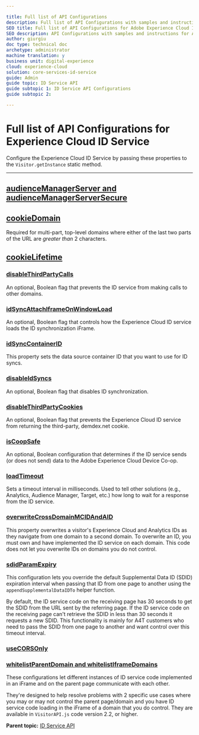 ```yaml
---

title: Full list of API Configurations
description: Full list of API Configurations with samples and instructions for Adobe Experience Cloud ID Service
SEO title: Full list of API Configurations for Adobe Experience Cloud ID Service
SEO description: API Configurations with samples and instructions for Adobe Experience Cloud ID Service
author: giurgiu
doc type: technical doc
archetype: administrator
machine translation: y
business unit: digital-experience
cloud: experience-cloud
solution: core-services-id-service
guide: Admin
guide topic: ID Service API
guide subtopic 1: ID Service API Configurations
guide subtopic 2:

---
```


# Full list of API Configurations for Experience Cloud ID Service
Configure the Experience Cloud ID Service by passing these properties to the `Visitor.getInstance` static method.

---

## [audienceManagerServer and audienceManagerServerSecure](id-service-api-configurations-subdomain-config.md) 

## [cookieDomain](id-service-api-configurations-cookiedomain.md)  
Required for multi-part, top-level domains where either of the last two parts of the URL are *greater than* 2 characters.

## [cookieLifetime](id-service-api-configurations-cookielifetime.md) 

### [disableThirdPartyCalls](id-service-api-configurations-disablethirdpartycalls.md) 
An optional, Boolean flag that prevents the ID service from making calls to other domains.

### [idSyncAttachIframeOnWindowLoad](id-service-api-configurations-idsyncattachiframeonwindowload.md) 
An optional, Boolean flag that controls how the Experience Cloud ID service loads the ID synchronization iFrame.

### [idSyncContainerID](id-service-api-configurations-idsyncontainerid.md)
This property sets the data source container ID that you want to use for ID syncs.

### [disableIdSyncs](mcvid-disableidsync.html)
An optional, Boolean flag that disables ID synchronization.

### [disableThirdPartyCookies](mcvid-disable-cookies.html)
An optional, Boolean flag that prevents the Experience Cloud ID service from returning the third-party, demdex.net cookie.

### [isCoopSafe](mcvid-coopsafe.html)
An optional, Boolean configuration that determines if the ID service sends \(or does not send\) data to the Adobe Experience Cloud Device Co-op.

### [loadTimeout](mcvid-loadtimeout.html)
Sets a timeout interval in milliseconds. Used to tell other solutions \(e.g., Analytics, Audience Manager, Target, etc.\) how long to wait for a response from the ID service.

### [overwriteCrossDomainMCIDAndAID](mcvid-overwrite-visitor-id.html)
This property overwrites a visitor's Experience Cloud and Analytics IDs as they navigate from one domain to a second domain. To overwrite an ID, you must own and have implemented the ID service on each domain. This code does not let you overwrite IDs on domains you do not control.

### [sdidParamExpiry](mcvid-sdidparamexpiry.html)
This configuration lets you override the default Supplemental Data ID \(SDID\) expiration interval when passing that ID from one page to another using the `appendSupplementalDataIDTo` helper function. 

By default, the ID service code on the receiving page has 30 seconds to get the SDID from the URL sent by the referring page. If the ID service code on the receiving page can't retrieve the SDID in less than 30 seconds it requests a new SDID. This functionality is mainly for A4T customers who need to pass the SDID from one page to another and want control over this timeout interval.

### [useCORSOnly](mcvid-use-cors-only.html)

### [whitelistParentDomain and whitelistIframeDomains](mcvid-whitelistdomain.html)
These configurations let different instances of ID service code implemented in an iFrame and on the parent page communicate with each other. 

They're designed to help resolve problems with 2 specific use cases where you may or may not control the parent page/domain and you have ID service code loading in the iFrame of a domain that you do control. They are available in `VisitorAPI.js` code version 2.2, or higher.

**Parent topic:** [ID Service API](mcvid_library.html)

